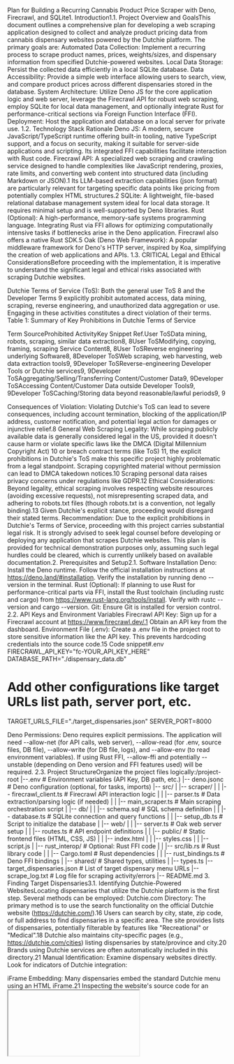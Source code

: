 Plan for Building a Recurring Cannabis Product Price Scraper with Deno, Firecrawl, and SQLite1. Introduction1.1. Project Overview and GoalsThis document outlines a comprehensive plan for developing a web scraping application designed to collect and analyze product pricing data from cannabis dispensary websites powered by the Dutchie platform. The primary goals are:
Automated Data Collection: Implement a recurring process to scrape product names, prices, weights/sizes, and dispensary information from specified Dutchie-powered websites.
Local Data Storage: Persist the collected data efficiently in a local SQLite database.
Data Accessibility: Provide a simple web interface allowing users to search, view, and compare product prices across different dispensaries stored in the database.
System Architecture: Utilize Deno JS for the core application logic and web server, leverage the Firecrawl API for robust web scraping, employ SQLite for local data management, and optionally integrate Rust for performance-critical sections via Foreign Function Interface (FFI).
Deployment: Host the application and database on a local server for private use.
1.2. Technology Stack Rationale
Deno JS: A modern, secure JavaScript/TypeScript runtime offering built-in tooling, native TypeScript support, and a focus on security, making it suitable for server-side applications and scripting. Its integrated FFI capabilities facilitate interaction with Rust code.
Firecrawl API: A specialized web scraping and crawling service designed to handle complexities like JavaScript rendering, proxies, rate limits, and converting web content into structured data (including Markdown or JSON).1 Its LLM-based extraction capabilities (json format) are particularly relevant for targeting specific data points like pricing from potentially complex HTML structures.2
SQLite: A lightweight, file-based relational database management system ideal for local data storage. It requires minimal setup and is well-supported by Deno libraries.
Rust (Optional): A high-performance, memory-safe systems programming language. Integrating Rust via FFI allows for optimizing computationally intensive tasks if bottlenecks arise in the Deno application. Firecrawl also offers a native Rust SDK.5
Oak (Deno Web Framework): A popular middleware framework for Deno's HTTP server, inspired by Koa, simplifying the creation of web applications and APIs.
1.3. CRITICAL Legal and Ethical ConsiderationsBefore proceeding with the implementation, it is imperative to understand the significant legal and ethical risks associated with scraping Dutchie websites.

Dutchie Terms of Service (ToS): Both the general user ToS 8 and the Developer Terms 9 explicitly prohibit automated access, data mining, scraping, reverse engineering, and unauthorized data aggregation or use. Engaging in these activities constitutes a direct violation of their terms.
Table 1: Summary of Key Prohibitions in Dutchie Terms of Service


Term SourceProhibited ActivityKey Snippet Ref.User ToSData mining, robots, scraping, similar data extraction8, 8User ToSModifying, copying, framing, scraping Service Content8, 8User ToSReverse engineering underlying Software8, 8Developer ToSWeb scraping, web harvesting, web data extraction tools9, 9Developer ToSReverse-engineering Developer Tools or Dutchie services9, 9Developer ToSAggregating/Selling/Transferring Content/Customer Data9, 9Developer ToSAccessing Content/Customer Data outside Developer Tools9, 9Developer ToSCaching/Storing data beyond reasonable/lawful periods9, 9

Consequences of Violation: Violating Dutchie's ToS can lead to severe consequences, including account termination, blocking of the application/IP address, customer notification, and potential legal action for damages or injunctive relief.8
General Web Scraping Legality: While scraping publicly available data is generally considered legal in the US, provided it doesn't cause harm or violate specific laws like the DMCA (Digital Millennium Copyright Act) 10 or breach contract terms (like ToS) 11, the explicit prohibitions in Dutchie's ToS make this specific project highly problematic from a legal standpoint. Scraping copyrighted material without permission can lead to DMCA takedown notices.10 Scraping personal data raises privacy concerns under regulations like GDPR.12
Ethical Considerations: Beyond legality, ethical scraping involves respecting website resources (avoiding excessive requests), not misrepresenting scraped data, and adhering to robots.txt files (though robots.txt is a convention, not legally binding).13 Given Dutchie's explicit stance, proceeding would disregard their stated terms.
Recommendation: Due to the explicit prohibitions in Dutchie's Terms of Service, proceeding with this project carries substantial legal risk. It is strongly advised to seek legal counsel before developing or deploying any application that scrapes Dutchie websites. This plan is provided for technical demonstration purposes only, assuming such legal hurdles could be cleared, which is currently unlikely based on available documentation.2. Prerequisites and Setup2.1. Software Installation
Deno: Install the Deno runtime. Follow the official installation instructions at https://deno.land/#installation. Verify the installation by running deno --version in the terminal.
Rust (Optional): If planning to use Rust for performance-critical parts via FFI, install the Rust toolchain (including rustc and cargo) from https://www.rust-lang.org/tools/install. Verify with rustc --version and cargo --version.
Git: Ensure Git is installed for version control.
2.2. API Keys and Environment Variables
Firecrawl API Key: Sign up for a Firecrawl account at https://www.firecrawl.dev/.1 Obtain an API key from the dashboard.
Environment File (.env): Create a .env file in the project root to store sensitive information like the API key. This prevents hardcoding credentials into the source code.15
Code snippet#.env
FIRECRAWL_API_KEY="fc-YOUR_API_KEY_HERE"
DATABASE_PATH="./dispensary_data.db"
# Add other configurations like target URLs list path, server port, etc.
TARGET_URLS_FILE="./target_dispensaries.json"
SERVER_PORT=8000


Deno Permissions: Deno requires explicit permissions. The application will need --allow-net (for API calls, web server), --allow-read (for .env, source files, DB file), --allow-write (for DB file, logs), and --allow-env (to read environment variables). If using Rust FFI, --allow-ffi and potentially --unstable (depending on Deno version and FFI features used) will be required.
2.3. Project StructureOrganize the project files logically:/project-root
|--.env                 # Environment variables (API Key, DB path, etc.)
|-- deno.jsonc           # Deno configuration (optional, for tasks, imports)
|-- src/
| |-- scraper/
| | |-- firecrawl_client.ts  # Firecrawl API interaction logic
| | |-- parser.ts          # Data extraction/parsing logic (if needed)
| | |-- main_scraper.ts    # Main scraping orchestration script
| |-- db/
| | |-- schema.sql         # SQL schema definition
| | |-- database.ts        # SQLite connection and query functions
| | |-- setup_db.ts        # Script to initialize the database
| |-- web/
| | |-- server.ts          # Oak web server setup
| | |-- routes.ts          # API endpoint definitions
| | |-- public/            # Static frontend files (HTML, CSS, JS)
| | |-- index.html
| | |-- styles.css
| | |-- script.js
| |-- rust_interop/        # Optional: Rust FFI code
| | |-- src/lib.rs         # Rust library code
| | |-- Cargo.toml         # Rust dependencies
| | |-- rust_bindings.ts   # Deno FFI bindings
| |-- shared/              # Shared types, utilities
| |-- types.ts
|-- target_dispensaries.json # List of target dispensary menu URLs
|-- scrape_log.txt         # Log file for scraping activity/errors
|-- README.md
3. Finding Target Dispensaries3.1. Identifying Dutchie-Powered WebsitesLocating dispensaries that utilize the Dutchie platform is the first step. Several methods can be employed:
Dutchie.com Directory: The primary method is to use the search functionality on the official Dutchie website (https://dutchie.com/).16 Users can search by city, state, zip code, or full address to find dispensaries in a specific area. The site provides lists of dispensaries, potentially filterable by features like "Recreational" or "Medical".18 Dutchie also maintains city-specific pages (e.g., https://dutchie.com/cities) listing dispensaries by state/province and city.20 Brands using Dutchie services are often automatically included in this directory.21
Manual Identification: Examine dispensary websites directly. Look for indicators of Dutchie integration:

iFrame Embedding: Many dispensaries embed the standard Dutchie menu using an HTML iFrame.21 Inspecting the website's source code for an <iframe> element pointing to a dutchie.com domain is a strong indicator.
Dutchie Plus: Newer integrations using "Dutchie Plus" might not use an iFrame but offer a more integrated, customizable menu experience that is directly indexable by search engines.21 Identifying these might require looking for specific URL patterns, branding elements, or network requests to Dutchie APIs during menu interaction.
URL Structure: Check if the online ordering or menu section of a dispensary's website redirects to or is hosted on a dutchie.com subdomain.


3.2. Obtaining Menu URLsOnce a Dutchie-powered dispensary is identified, the specific URL for its product menu needs to be determined. This is often a dedicated page on the dispensary's website (e.g., /menu, /order-online) which contains the embedded iFrame or the Dutchie Plus integration. For sites using the standard iFrame, the target URL for scraping might be the src attribute of the iFrame itself, if direct scraping of the iFrame content is intended (though Firecrawl can often handle the main page URL containing the iFrame).3.3. Limitations and Manual Curation
Programmatic Discovery: Reliably discovering all Dutchie-powered websites programmatically is challenging. The main Dutchie site (https://dutchie.com/cities) provides lists but might not be exhaustive or easily scrapable for direct menu URLs.20 Competitors like Jane, Weedmaps, Leafly, Blaze, and Dispense also exist, meaning not all dispensary sites use Dutchie.21
Manual List: The most practical approach for this project is to manually curate a list of target dispensary menu URLs known to be powered by Dutchie. Store this list in a configuration file (e.g., target_dispensaries.json) for the scraper to read.
JSON// target_dispensaries.json



4. Core Scraping Logic (Firecrawl API)4.1. Firecrawl API OverviewFirecrawl provides several API endpoints (/scrape, /crawl, /map, /search, /extract) to interact with web pages.1 For this project, the /scrape endpoint is the most relevant, as it targets a single URL to extract its content.2 Firecrawl handles complexities like JavaScript rendering (essential for dynamic menus), proxy management, and basic anti-bot measures.24.2. Choosing the Right Endpoint: /scrapeThe /scrape endpoint is suitable for fetching data from a specific menu URL. It takes a URL and returns its content in specified formats.14.3. Handling Dynamic ContentDutchie menus likely rely heavily on JavaScript to load product listings and pricing dynamically. Firecrawl addresses this inherently by using headless browsers.15 Additionally, specific parameters can fine-tune the process 4:
waitFor (milliseconds): Introduce a delay before scraping to allow dynamic elements to load.
actions: Perform interactions like clicking buttons (e.g., "Load More"), scrolling, or waiting for specific CSS selectors to appear before scraping commences. This is crucial if menus require interaction to reveal all products or pricing tiers.1
4.4. Extracting Structured Data (Product Name, Price, Size)Extracting specific data points like product name, price, and size requires targeting the correct HTML elements. Firecrawl offers two main approaches 22:

Option 1: Basic Formats + Deno Parsing (Less Robust, Cheaper):

Use formats: ["markdown"] or formats: ["html"] in the /scrape request.2
Receive the page content as Markdown or HTML.
In Deno (src/scraper/parser.ts), use an HTML parsing library (like deno-dom) to traverse the DOM and extract data based on CSS selectors (e.g., .product-name, .product-price, .product-weight).
Challenge: This is brittle. If Dutchie changes the website structure or CSS class names, the selectors will break, requiring manual updates.23 Identifying the correct selectors requires inspecting the HTML structure of target menus.23 Dutchie's pricing structure can be complex, with tiers based on weight/quantity and potential overrides 25, making simple selector-based extraction difficult.
Cost: 1 Firecrawl credit per page scrape.28



Option 2: JSON Format with LLM Extraction (More Robust, More Expensive):

Use formats: ["json"] along with the jsonOptions parameter in the /scrape request.2
Define a desired JSON structure using jsonOptions.schema or provide a natural language jsonOptions.prompt describing the data to extract (e.g., "Extract all product names, their prices, and available weights/sizes").2
Firecrawl uses an LLM to understand the page content and extract the data according to the schema or prompt, returning a structured JSON object in the llm_extraction field of the response.2
Advantage: This method is more resilient to minor changes in website layout or CSS classes, as the LLM focuses on semantic content rather than specific tags. It can potentially handle complex pricing structures more effectively if prompted correctly.
Cost: 5 Firecrawl credits per page scrape (5x the cost of basic formats).28 This cost difference is a significant factor to consider based on budget and the required robustness.


Recommendation: Start with the JSON Format (Option 2) despite the higher cost, as it offers significantly better robustness against website changes, which are common. The complexity of potential Dutchie pricing tiers 25 further favors an LLM-based approach.4.5. Deno Implementation (firecrawl_client.ts)Use Deno's native fetch API or a Firecrawl client library (if available for Deno, otherwise use fetch) to interact with the Firecrawl /scrape endpoint.TypeScript// src/scraper/firecrawl_client.ts
import { load } from "https://deno.land/std@0.218.2/dotenv/mod.ts";

const env = await load();
const FIRECRAWL_API_KEY = env;
const FIRECRAWL_API_URL = "https://api.firecrawl.dev/v1/scrape";

interface ScrapeParams {
  url: string;
  formats?: string;
  // Add other relevant params: waitFor, actions, location, jsonOptions etc.
  jsonOptions?: {
    schema?: Record<string, unknown>; // Define your Pydantic-like schema structure here
    prompt?: string;
    systemPrompt?: string;
  };
  //... other options based on [4]
}

interface ProductSchema {
  product_name: string;
  price: string; // Consider using number if format is consistent
  weight_or_size?: string;
  // Add other fields as needed
}

interface FirecrawlResponse {
  success: boolean;
  data?: {
    content: string; // For markdown/html
    markdown?: string;
    html?: string;
    llm_extraction?: ProductSchema; // Array if extracting multiple products
    //... other format fields
  };
  error?: string;
  jobId?: string; // For async operations if used
}

// Define the expected structure for LLM extraction
const productExtractionSchema = {
  type: "object",
  properties: {
    products: {
      type: "array",
      items: {
        type: "object",
        properties: {
          product_name: { type: "string", description: "The name of the cannabis product." },
          price: { type: "string", description: "The listed price of the product (e.g., $50.00, $15/g). Include currency symbol if present." },
          weight_or_size: { type: "string", description: "The weight (e.g., 3.5g, 1oz) or size (e.g., 100mg) of the product, if specified." },
          // Add strain_type, brand, category etc. if needed
        },
        required: ["product_name", "price"],
      },
    },
  },
  required: ["products"],
};


export async function scrapeDispensaryMenu(url: string): Promise<ProductSchema | null> {
  if (!FIRECRAWL_API_KEY) {
    console.error("Error: FIRECRAWL_API_KEY not found in environment variables.");
    return null;
  }

  const params: ScrapeParams = {
    url: url,
    formats: ["json"], // Use JSON format for LLM extraction
    jsonOptions: {
      schema: productExtractionSchema, // Use the defined schema
      // Alternatively, use a prompt:
      // prompt: "Extract all product names, prices, and weights/sizes listed on the menu. Return as a JSON list.",
    },
    // Example: Wait 5 seconds for dynamic content
    // waitFor: 5000
  };

  try {
    const response = await fetch(FIRECRAWL_API_URL, {
      method: "POST",
      headers: {
        "Content-Type": "application/json",
        "Authorization": `Bearer ${FIRECRAWL_API_KEY}`,
      },
      body: JSON.stringify(params),
    });

    if (!response.ok) {
      const errorBody = await response.text();
      console.error(`Error scraping ${url}: ${response.status} ${response.statusText} - ${errorBody}`);
      // Log error to scrape_log.txt or db
      return null;
    }

    const result: FirecrawlResponse = await response.json();

    if (result.success && result.data?.llm_extraction) {
      // Assuming llm_extraction contains { products: ProductSchema } based on schema
      const extractedData = result.data.llm_extraction as any; // Cast needed based on actual response structure
      if (extractedData && Array.isArray(extractedData.products)) {
         console.log(`Successfully scraped ${extractedData.products.length} products from ${url}`);
         return extractedData.products;
      } else {
         console.warn(`LLM extraction format unexpected for ${url}. Data:`, result.data.llm_extraction);
         return null;
      }
    } else if (!result.success) {
      console.error(`Firecrawl API error for ${url}: ${result.error}`);
      // Log error
      return null;
    } else {
       console.warn(`No LLM extraction data found for ${url}, though request was successful.`);
       return null;
    }

  } catch (error) {
    console.error(`Network or unexpected error scraping ${url}:`, error);
    // Log error
    return null;
  }
}
4.6. Error Handling and LoggingImplement robust error handling:
Check HTTP status codes from Firecrawl.
Parse the Firecrawl JSON response for success: false and log the error message.
Use try...catch blocks for network errors or unexpected issues.
Log all errors encountered during scraping (including the URL that failed) to a file (scrape_log.txt) or a dedicated scrape_log table in the SQLite database for later review. Include timestamps.
4.7. Rate Limits and Cost Management

Rate Limits: Firecrawl imposes rate limits (requests per minute) based on the subscription plan.30 The free tier is limited (e.g., 10 /scrape requests/min).30 Higher tiers offer significantly increased limits.30 Implement delays between requests (await new Promise(resolve => setTimeout(resolve, delayMs));) in the main scraping loop (src/scraper/main_scraper.ts) to stay within the chosen plan's limits. Firecrawl SDKs and some wrappers might offer automatic retry with exponential backoff for rate limit errors.32


Concurrency: Plans also limit concurrent browser sessions.29 Avoid making too many parallel requests. Process target URLs sequentially or in small batches appropriate for the plan's concurrency limit.


Credit Costs: Monitor API credit usage. Scraping with json format costs 5 credits/page, while basic formats cost 1 credit/page.28 Choose the plan (Free, Hobby, Standard, Growth) based on the number of target dispensaries and desired scraping frequency.28 Consider credit packs or auto-recharge if usage fluctuates.28
Table 2: Firecrawl API Credit Costs per Request


Feature/EndpointCredits per UnitSnippet Ref./scrape (basic formats)1 / page28, 29/scrape (with JSON format)5 / page28, 29/crawl (basic formats)1 / page28, 29/crawl (with JSON format)5 / page28, 29/map1 / call28, 29/search1 / page28, 29/extractSeparate Pricing28, 29
**Table 3: Firecrawl Standard Plan Comparison (Rate Limits & Concurrency)**

Plan/scrape RPM/crawl RPM/map RPM/search RPMConcurrent BrowsersSnippet Ref.Free101105230, 29Hobby1001510050530, 29Standard500505002505030, 29Growth50002505000250010030, 29
*(RPM = Requests Per Minute)*
5. Data Storage (SQLite)5.1. Database Schema DesignA simple relational schema is sufficient for storing the scraped product data. Define the schema in src/db/schema.sql.SQL-- src/db/schema.sql

CREATE TABLE IF NOT EXISTS dispensaries (
    id INTEGER PRIMARY KEY AUTOINCREMENT,
    name TEXT NOT NULL UNIQUE, -- Name from target_dispensaries.json
    menu_url TEXT NOT NULL UNIQUE,
    last_scraped_at DATETIME -- Timestamp of the last successful scrape
);

CREATE TABLE IF NOT EXISTS products (
    id INTEGER PRIMARY KEY AUTOINCREMENT,
    dispensary_id INTEGER NOT NULL,
    product_name TEXT NOT NULL,
    price TEXT NOT NULL, -- Storing as TEXT for flexibility (e.g., "$50", "$15/g")
    weight_or_size TEXT, -- Can be NULL if not specified
    scraped_at DATETIME NOT NULL DEFAULT CURRENT_TIMESTAMP, -- Timestamp when this specific record was scraped
    FOREIGN KEY (dispensary_id) REFERENCES dispensaries(id) ON DELETE CASCADE
);

-- Optional: Index for faster searching
CREATE INDEX IF NOT EXISTS idx_product_name ON products (product_name);
CREATE INDEX IF NOT EXISTS idx_dispensary_id ON products (dispensary_id);

-- Optional: Log table for scraping errors
CREATE TABLE IF NOT EXISTS scrape_log (
    id INTEGER PRIMARY KEY AUTOINCREMENT,
    dispensary_id INTEGER, -- Can be NULL if error occurs before identifying dispensary
    url TEXT,
    error_message TEXT NOT NULL,
    log_time DATETIME NOT NULL DEFAULT CURRENT_TIMESTAMP,
    FOREIGN KEY (dispensary_id) REFERENCES dispensaries(id) ON DELETE SET NULL
);
Table 4: SQLite Database SchemaTable NameColumn NameData TypeConstraintsDescriptiondispensariesidINTEGERPRIMARY KEY AUTOINCREMENTUnique identifier for the dispensarynameTEXTNOT NULL, UNIQUEName of the dispensary (e.g., from config file)menu_urlTEXTNOT NULL, UNIQUEThe URL of the menu that was scrapedlast_scraped_atDATETIMETimestamp of the last successful scrape attempt for this menuproductsidINTEGERPRIMARY KEY AUTOINCREMENTUnique identifier for the product recorddispensary_idINTEGERNOT NULL, FK -> dispensaries(id)Links product to the dispensary it was scraped fromproduct_nameTEXTNOT NULLName of the scraped productpriceTEXTNOT NULLPrice as scraped (flexible format)weight_or_sizeTEXTWeight/size as scraped (e.g., "3.5g", "100mg", can be NULL)scraped_atDATETIMENOT NULL, DEFAULT CURRENT_TIMESTAMPTimestamp when this specific product record was insertedscrape_logidINTEGERPRIMARY KEY AUTOINCREMENTUnique identifier for the log entry(Optional)dispensary_idINTEGERFK -> dispensaries(id)Dispensary associated with the error (if known)urlTEXTURL being scraped when error occurrederror_messageTEXTNOT NULLDescription of the errorlog_timeDATETIMENOT NULL, DEFAULT CURRENT_TIMESTAMPTimestamp when the error was logged5.2. Deno Integration (deno-sqlite)Use the deno-sqlite module for interacting with the SQLite database from Deno. Add it as an import in src/db/database.ts.TypeScript// src/db/database.ts
import { DB } from "https://deno.land/x/sqlite@v3.8/mod.ts";
import { load } from "https://deno.land/std@0.218.2/dotenv/mod.ts";
import type { ProductSchema } from "../shared/types.ts"; // Assuming types defined here

const env = await load();
const DATABASE_PATH = env |
| "./dispensary_data.db";

let db: DB;

function getDb(): DB {
  if (!db) {
    db = new DB(DATABASE_PATH);
    // Consider enabling WAL mode for better concurrency if the web server writes often
    // db.execute("PRAGMA journal_mode = WAL;");
  }
  return db;
}

export function closeDb(): void {
  if (db) {
    db.close();
  }
}

// Ensure tables exist (call this at application startup)
export function setupDatabase(): void {
  const dbInstance = getDb();
  const schemaSql = Deno.readTextFileSync("./src/db/schema.sql"); // Adjust path if needed
  dbInstance.execute(schemaSql);
  console.log("Database schema initialized/verified.");
}

// ---- Dispensary Operations ----

export function getOrInsertDispensary(name: string, menuUrl: string): number {
    const dbInstance = getDb();
    let dispensaryId: number | undefined;

    // Try to find existing
    const existing = dbInstance.query<[number]>("SELECT id FROM dispensaries WHERE menu_url =?", [menuUrl]);
    if (existing.length > 0) {
        dispensaryId = existing;
    } else {
        // Insert new
        dbInstance.query("INSERT INTO dispensaries (name, menu_url) VALUES (?,?)", [name, menuUrl]);
        // Get the new ID
        const newEntry = dbInstance.query<[number]>("SELECT last_insert_rowid()");
        if (newEntry.length > 0) {
            dispensaryId = newEntry;
        } else {
             throw new Error("Failed to retrieve ID after inserting dispensary.");
        }
    }
    if (dispensaryId === undefined) {
        throw new Error(`Could not get or insert dispensary: ${name}`);
    }
    return dispensaryId;
}

export function updateDispensaryScrapeTime(dispensaryId: number): void {
    const dbInstance = getDb();
    dbInstance.query("UPDATE dispensaries SET last_scraped_at = datetime('now') WHERE id =?", [dispensaryId]);
}


// ---- Product Operations ----

export function insertProducts(dispensaryId: number, products: ProductSchema): void {
  if (!products |
| products.length === 0) {
    return; // Nothing to insert
  }
  const dbInstance = getDb();
  // Use a transaction for bulk inserts
  dbInstance.transaction(() => {
    const insertStmt = dbInstance.prepareQuery<[number, string, string, string | null]>(
      "INSERT INTO products (dispensary_id, product_name, price, weight_or_size) VALUES (?,?,?,?)"
    );
    for (const product of products) {
      // Basic validation/sanitization might be needed here
      insertStmt.execute([
          dispensaryId,
          product.product_name,
          product.price,
          product.weight_or_size?? null // Handle optional field
      ]);
    }
    insertStmt.finalize(); // Close the prepared statement
  });
  console.log(`Inserted ${products.length} products for dispensary ID ${dispensaryId}`);
}

// Clear old products for a dispensary before inserting new ones
export function clearProductsForDispensary(dispensaryId: number): void {
    const dbInstance = getDb();
    dbInstance.query("DELETE FROM products WHERE dispensary_id =?", [dispensaryId]);
    console.log(`Cleared old products for dispensary ID ${dispensaryId}`);
}


// ---- Search/Query Operations (for Web UI) ----
export interface ProductQueryResult extends ProductSchema {
    dispensary_name: string;
    scraped_at: string;
}

export function searchProductsByName(searchTerm: string): ProductQueryResult {
    const dbInstance = getDb();
    const query = `
        SELECT
            p.product_name,
            p.price,
            p.weight_or_size,
            p.scraped_at,
            d.name as dispensary_name
        FROM products p
        JOIN dispensaries d ON p.dispensary_id = d.id
        WHERE p.product_name LIKE?
        ORDER BY d.name, p.product_name;
    `;
    // Use '%' wildcards for partial matching
    const results = dbInstance.queryEntries<ProductQueryResult>(query,);
    return results;
}

// ---- Logging Operations ----
export function logScrapeError(errorMessage: string, url?: string, dispensaryId?: number): void {
    const dbInstance = getDb();
    dbInstance.query(
        "INSERT INTO scrape_log (dispensary_id, url, error_message, log_time) VALUES (?,?,?, datetime('now'))",
        [dispensaryId?? null, url?? null, errorMessage]
    );
}

// Add other query functions as needed (e.g., get all products, get products by dispensary)

5.3. Data Insertion Strategy
Identify Dispensary: Before scraping, use getOrInsertDispensary to get the dispensary_id based on the menu_url from the configuration file.
Clear Old Data: Before inserting new data for a dispensary, delete existing product records associated with that dispensary_id using clearProductsForDispensary. This ensures the database reflects the latest scrape.
Bulk Insert: After successfully scraping and parsing products using Firecrawl's JSON extraction (scrapeDispensaryMenu), use insertProducts to add the new records. Employ transactions for efficiency when inserting multiple products.
Update Timestamp: On successful completion of scraping and insertion for a dispensary, update its last_scraped_at timestamp using updateDispensaryScrapeTime.
5.4. Main Scraper Orchestration (main_scraper.ts)This script ties everything together: reading target URLs, calling the scraper, and saving to the DB.TypeScript// src/scraper/main_scraper.ts
import { scrapeDispensaryMenu } from "./firecrawl_client.ts";
import {
    setupDatabase,
    getOrInsertDispensary,
    clearProductsForDispensary,
    insertProducts,
    updateDispensaryScrapeTime,
    logScrapeError,
    closeDb
} from "../db/database.ts";
import { load } from "https://deno.land/std@0.218.2/dotenv/mod.ts";

const env = await load();
const TARGET_URLS_FILE = env |
| "./target_dispensaries.json";
const REQUEST_DELAY_MS = 5000; // 5 seconds delay between requests (adjust based on rate limits)

interface TargetDispensary {
    name: string;
    menu_url: string;
}

async function main() {
    console.log("Starting scraper run...");
    setupDatabase(); // Ensure DB schema exists

    let targetDispensaries: TargetDispensary =;
    try {
        const fileContent = await Deno.readTextFile(TARGET_URLS_FILE);
        targetDispensaries = JSON.parse(fileContent);
    } catch (error) {
        console.error(`Failed to read or parse target dispensaries file (${TARGET_URLS_FILE}):`, error);
        return; // Exit if cannot read targets
    }

    if (targetDispensaries.length === 0) {
        console.log("No target dispensaries found in file. Exiting.");
        return;
    }

    console.log(`Found ${targetDispensaries.length} target dispensaries.`);

    for (const target of targetDispensaries) {
        console.log(`\nProcessing: ${target.name} (${target.menu_url})`);
        let dispensaryId: number | undefined;
        try {
            dispensaryId = getOrInsertDispensary(target.name, target.menu_url);

            const products = await scrapeDispensaryMenu(target.menu_url);

            if (products) {
                // Clear old data and insert new data
                clearProductsForDispensary(dispensaryId);
                insertProducts(dispensaryId, products);
                updateDispensaryScrapeTime(dispensaryId);
                console.log(`Successfully processed ${target.name}`);
            } else {
                console.error(`Failed to scrape data for ${target.name}`);
                // Error logged within scrapeDispensaryMenu or log explicitly here
                logScrapeError(`Scraping failed, no products returned.`, target.menu_url, dispensaryId);
            }

        } catch (error) {
            console.error(`Error processing ${target.name}:`, error);
            logScrapeError(error.message |
| "Unknown processing error", target.menu_url, dispensaryId);
        }

        // Add delay to respect rate limits
        console.log(`Waiting ${REQUEST_DELAY_MS / 1000}s before next request...`);
        await new Promise(resolve => setTimeout(resolve, REQUEST_DELAY_MS));
    }

    closeDb(); // Close the database connection when done
    console.log("\nScraper run finished.");
}

if (import.meta.main) {
    main();
}
6. Web Interface (Deno/Oak)6.1. Backend Server Setup (server.ts)Use the Oak framework to create a simple HTTP server.TypeScript// src/web/server.ts
import { Application } from "https://deno.land/x/oak@v12.6.1/mod.ts";
import { load } from "https://deno.land/std@0.218.2/dotenv/mod.ts";
import { setupDatabase, closeDb } from "../db/database.ts";
import apiRouter from "./routes.ts"; // Import API routes

const env = await load();
const PORT = parseInt(env |
| "8000");

const app = new Application();

// Logger middleware
app.use(async (ctx, next) => {
  await next();
  const rt = ctx.response.headers.get("X-Response-Time");
  console.log(`${ctx.request.method} ${ctx.request.url} - ${rt}`);
});

// Timing middleware
app.use(async (ctx, next) => {
  const start = Date.now();
  await next();
  const ms = Date.now() - start;
  ctx.response.headers.set("X-Response-Time", `${ms}ms`);
});

// API Routes
app.use(apiRouter.routes());
app.use(apiRouter.allowedMethods());

// Static file serving (for frontend)
app.use(async (ctx, next) => {
    try {
        await ctx.send({
            root: `${Deno.cwd()}/src/web/public`, // Adjust path if needed
            index: "index.html",
        });
    } catch {
        await next(); // If file not found, pass to next middleware (or 404)
    }
});


// Initialize DB on start
setupDatabase();

app.addEventListener("listen", ({ hostname, port, secure }) => {
  console.log(
    `Web server listening on: ${secure? "https://" : "http://"}${hostname?? "localhost"}:${port}`
  );
});

// Graceful shutdown
globalThis.addEventListener("unload", () => {
    console.log("Closing database connection...");
    closeDb();
});

await app.listen({ port: PORT });

6.2. API Endpoints (routes.ts)Define API endpoints to interact with the database.TypeScript// src/web/routes.ts
import { Router } from "https://deno.land/x/oak@v12.6.1/mod.ts";
import { searchProductsByName } from "../db/database.ts"; // Import DB functions

const router = new Router();

// Example: Search products by name
router.get("/api/products/search", (ctx) => {
  const searchTerm = ctx.request.url.searchParams.get("q");

  if (!searchTerm) {
    ctx.response.status = 400; // Bad Request
    ctx.response.body = { error: "Missing search query parameter 'q'" };
    return;
  }

  try {
    const results = searchProductsByName(searchTerm);
    ctx.response.status = 200;
    ctx.response.body = { data: results };
  } catch (error) {
    console.error("Error searching products:", error);
    ctx.response.status = 500; // Internal Server Error
    ctx.response.body = { error: "Failed to search products" };
  }
});

// Add more endpoints as needed (e.g., get all dispensaries, get products by dispensary ID)
// router.get("/api/dispensaries", (ctx) => {... });

export default router;

6.3. Basic Frontend (public/index.html, public/script.js)Create a simple HTML page with JavaScript to fetch and display data from the backend API.HTML<!DOCTYPE html>
<html lang="en">
<head>
    <meta charset="UTF-8">
    <meta name="viewport" content="width=device-width, initial-scale=1.0">
    <title>Dispensary Price Comparator</title>
    <link rel="stylesheet" href="styles.css">
</head>
<body>
    <h1>Dispensary Product Search</h1>
    <input type="text" id="searchInput" placeholder="Search for products...">
    <button id="searchButton">Search</button>

    <h2>Results</h2>
    <table id="resultsTable">
        <thead>
            <tr>
                <th>Product Name</th>
                <th>Price</th>
                <th>Size/Weight</th>
                <th>Dispensary</th>
                <th>Scraped At</th>
            </tr>
        </thead>
        <tbody id="resultsBody">
            </tbody>
    </table>

    <script src="script.js"></script>
</body>
</html>
JavaScript// src/web/public/script.js
const searchInput = document.getElementById('searchInput');
const searchButton = document.getElementById('searchButton');
const resultsBody = document.getElementById('resultsBody');

async function performSearch() {
    const query = searchInput.value.trim();
    if (!query) {
        resultsBody.innerHTML = '<tr><td colspan="5">Please enter a search term.</td></tr>';
        return;
    }

    resultsBody.innerHTML = '<tr><td colspan="5">Searching...</td></tr>';

    try {
        const response = await fetch(`/api/products/search?q=${encodeURIComponent(query)}`);
        if (!response.ok) {
            throw new Error(`HTTP error! status: ${response.status}`);
        }
        const result = await response.json();

        if (result.error) {
             resultsBody.innerHTML = `<tr><td colspan="5">Error: ${result.error}</td></tr>`;
        } else if (result.data && result.data.length > 0) {
            displayResults(result.data);
        } else {
            resultsBody.innerHTML = '<tr><td colspan="5">No products found matching your search.</td></tr>';
        }
    } catch (error) {
        console.error('Search failed:', error);
        resultsBody.innerHTML = `<tr><td colspan="5">Failed to fetch results. See console for details.</td></tr>`;
    }
}

function displayResults(products) {
    resultsBody.innerHTML = ''; // Clear previous results
    products.forEach(product => {
        const row = resultsBody.insertRow();
        row.insertCell().textContent = product.product_name |
| 'N/A';
        row.insertCell().textContent = product.price |
| 'N/A';
        row.insertCell().textContent = product.weight_or_size |
| 'N/A';
        row.insertCell().textContent = product.dispensary_name |
| 'N/A';
        row.insertCell().textContent = product.scraped_at? new Date(product.scraped_at).toLocaleString() : 'N/A';
    });
}

searchButton.addEventListener('click', performSearch);
searchInput.addEventListener('keypress', (event) => {
    if (event.key === 'Enter') {
        performSearch();
    }
});

// Initial empty state
resultsBody.innerHTML = '<tr><td colspan="5">Enter a search term above.</td></tr>';

Add basic CSS in public/styles.css for presentation.7. Rust Integration (Optional Performance Optimization)7.1. RationaleWhile Deno (V8) is generally performant, if specific data processing tasks within the scraper (e.g., complex text analysis, heavy computations on scraped data before insertion, although less likely with LLM extraction) become bottlenecks, Rust can offer bare-metal speed.7.2. Foreign Function Interface (FFI) ApproachDeno's FFI allows calling functions from native dynamic libraries (.so on Linux, .dylib on macOS, .dll on Windows) compiled from languages like Rust.

Rust Code (src/rust_interop/src/lib.rs):

Define functions using extern "C" and #[no_mangle] to ensure C-compatible linkage.
Use C-compatible types (e.g., *const c_char for strings, primitive numbers).
Example: A hypothetical function to process scraped JSON data (though LLM extraction reduces the need for complex client-side parsing).
Rust// src/rust_interop/src/lib.rs
use std::os::raw::{c_char};
use std::ffi::{CString, CStr};

// Example: Simple string processing function
#[no_mangle]
pub extern "C" fn process_product_name(name_ptr: *const c_char) -> *mut c_char {
    let c_str = unsafe { CStr::from_ptr(name_ptr) };
    let name = match c_str.to_str() {
        Err(_) => "Error decoding name",
        Ok(string) => string,
    };

    let processed_name = format!("Processed: {}", name.to_uppercase());

    // IMPORTANT: Allocate memory that Deno can free later
    let c_string = CString::new(processed_name).unwrap();
    c_string.into_raw() // Deno needs to call a corresponding free function
}

// IMPORTANT: Provide a function to free memory allocated in Rust
#[no_mangle]
pub extern "C" fn free_rust_string(ptr: *mut c_char) {
    if!ptr.is_null() {
        unsafe {
            let _ = CString::from_raw(ptr); // Takes ownership and frees memory when dropped
        }
    }
}


Build the Rust code into a dynamic library: cargo build --release (library will be in target/release/).



Deno Code (src/rust_interop/rust_bindings.ts):

Load the library using Deno.dlopen.
Define function signatures matching the Rust exports.
Handle data marshalling (JS string -> Uint8Array -> Rust pointer; Rust pointer -> JS string).
Crucially, manage memory: Call the Rust free_rust_string function after using the string returned by process_product_name.

TypeScript// src/rust_interop/rust_bindings.ts
// --- Conceptual Example --- Requires --allow-ffi and potentially --unstable ---

// Determine library path based on OS
let libPath = "";
const libName = "librust_interop"; // Matches Cargo.toml name
switch (Deno.build.os) {
    case "windows":
        libPath = `./target/release/${libName}.dll`;
        break;
    case "darwin": // macOS
        libPath = `./target/release/${libName}.dylib`;
        break;
    case "linux":
        libPath = `./target/release/${libName}.so`;
        break;
    default:
         throw new Error(`Unsupported OS: ${Deno.build.os}`);
}

let dynamicLib: Deno.DynamicLibrary<{
    process_product_name: { parameters: ["buffer"], result: "pointer" };
    free_rust_string: { parameters: ["pointer"], result: "void" };
}> | null = null;

try {
    dynamicLib = Deno.dlopen(libPath, {
        process_product_name: { parameters: ["buffer"], result: "pointer" },
        free_rust_string: { parameters: ["pointer"], result: "void" },
    });
} catch (e) {
    console.error("Failed to load Rust library. Ensure it's compiled (cargo build --release).", e);
    // Fallback to JS implementation or handle error appropriately
}


export function callRustProcessor(productName: string): string | null {
    if (!dynamicLib) return `JS Fallback: ${productName.toUpperCase()}`; // Or throw error

    const encodedName = new TextEncoder().encode(productName + "\0"); // Null-terminate C strings
    const resultPtr = dynamicLib.symbols.process_product_name(encodedName);

    if (resultPtr === null) {
        console.error("Rust function returned null pointer.");
        return null;
    }

    // Read the C string from the pointer
    const resultView = new Deno.UnsafePointerView(resultPtr);
    const resultString = resultView.getCString();

    // IMPORTANT: Free the memory allocated by Rust
    dynamicLib.symbols.free_rust_string(resultPtr);

    return resultString;
}

// Remember to close the library when the application exits if needed
// globalThis.addEventListener("unload", () => {
//     dynamicLib?.close();
// });


7.3. Alternative: Firecrawl Rust SDKIf the core scraping logic itself is complex or if a Rust-centric workflow is preferred, consider using the official Firecrawl Rust SDK.5
Installation: Add firecrawl = "^1.0" and tokio = { version = "^1", features = ["full"] } to Cargo.toml.7
Initialization: let app = FirecrawlApp::new("fc-YOUR_API_KEY").expect("Failed initialization");.7
Usage (scrape_url):
Rustuse firecrawl::{FirecrawlApp, scrape::{ScrapeFormats, ScrapeOptions}};
use tokio; // Ensure tokio runtime for async

#[tokio::main]
async fn main() -> Result<(), Box<dyn std::error::Error>> {
    let api_key = std::env::var("FIRECRAWL_API_KEY").expect("FIRECRAWL_API_KEY not set");
    let app = FirecrawlApp::new(&api_key)?; // Use Result for error handling

    // Define options, e.g., request JSON format with schema (schema definition not shown here)
    let options = ScrapeOptions {
       formats: vec!.into(),
       json_options: Some(firecrawl::scrape::JsonOptions {
           // Define schema or prompt here
           schema: Some(serde_json::json!({ /* Your JSON Schema */ })),
          ..Default::default()
       }),
      ..Default::default()
    };

    let scrape_result = app.scrape_url("https://firecrawl.dev", options).await; // Use target URL

    match scrape_result {
        Ok(data) => {
            if let Some(extraction) = data.llm_extraction {
                // Process the extracted JSON data (extraction is serde_json::Value)
                println!("LLM Extraction: {}", extraction);
            } else {
                println!("Scrape successful, but no LLM extraction data found.");
            }
        }
        Err(e) => eprintln!("Scrape failed: {}", e),
    }
    Ok(())
}

Reference: 7
In this scenario, Deno might simply orchestrate the execution of the compiled Rust binary or communicate with a separate Rust service via IPC or HTTP.
8. Scheduling and Deployment8.1. Recurring ExecutionTo run the scraper periodically:
Method 1: System Cron (Recommended): On Linux or macOS, configure a cron job to execute the main scraper script at regular intervals (e.g., daily at 2 AM). This is robust for background tasks.
Bash# Example cron entry (edit with 'crontab -e')
# Runs daily at 2:00 AM
0 2 * * * /path/to/deno run --allow-net --allow-read --allow-write --allow-env /path/to/project-root/src/scraper/main_scraper.ts >> /path/to/project-root/scrape_cron.log 2>&1

Ensure Deno's path is correct and necessary permissions are granted. Redirecting output (>>... 2>&1) captures logs.
Method 2: Deno setInterval: If the Deno web server (server.ts) runs continuously, setInterval could trigger the scraping function within the server process. However, this is less reliable; if the server crashes or restarts, the schedule is interrupted. Not recommended for critical background jobs.
Frequency Considerations: Balance data freshness needs against Firecrawl API costs (credits) and rate limits. Scraping too frequently increases costs and risks hitting limits. Scraping infrequently might lead to stale pricing data. Daily or twice-daily runs might be a reasonable starting point.
8.2. Running the Web ServerTo keep the web interface accessible:
Process Manager: Use a process manager like pm2 (which has Deno support via pm2 start server.ts --interpreter deno -- run --allow-net --allow-read --allow-env) or configure a systemd service unit on Linux. These tools ensure the server process restarts automatically if it crashes and runs persistently in the background.
Manual Start: For simple local testing, run deno run --allow-net --allow-read --allow-env src/web/server.ts.
8.3. Local Deployment Steps
Server Setup: Ensure the target local server (Linux, macOS, or Windows) has Deno (and Rust, if using FFI) installed.
Clone Repository: Clone the project code onto the server using Git.
Configuration: Create the .env file on the server with the correct Firecrawl API key and database path. Place the target_dispensaries.json file.
Database Initialization: Run the database setup script once: deno run --allow-read --allow-write src/db/setup_db.ts.
Build Rust (if applicable): Run cargo build --release in the src/rust_interop directory.
Configure Cron: Set up the cron job as described in 8.1 to run src/scraper/main_scraper.ts.
Configure Process Manager: Set up pm2 or systemd to run src/web/server.ts.
Firewall: Ensure the server's firewall allows incoming connections on the specified port (e.g., 8000) if access from other machines on the local network is desired.
9. Conclusion and Recommendations9.1. SummaryThis plan details the architecture and implementation steps for creating a recurring web scraping application using Deno, Firecrawl API, and SQLite to gather and compare cannabis product prices from Dutchie-powered websites. It covers finding target sites, leveraging Firecrawl's JSON extraction for robust data capture, storing data locally in SQLite, providing a basic web interface with Oak, optionally optimizing with Rust FFI, and deploying the system locally with scheduled execution.9.2. CRITICAL Reiteration of Risks and RecommendationThe most significant barrier to this project is the legal and contractual restrictions imposed by Dutchie. Their Terms of Service explicitly prohibit scraping and automated data extraction.8 Proceeding with this project directly violates these terms and carries substantial legal risks, including potential termination of service and legal action.Recommendation: Do not proceed with scraping Dutchie websites without obtaining explicit written permission from Dutchie or consulting with legal counsel specializing in technology agreements and data scraping. This technical plan should be considered purely hypothetical unless these legal constraints are demonstrably overcome. Exploring alternative data sources or APIs, if available and permissible, is strongly advised.9.3. Monitoring and Maintenance
Firecrawl Credits: Regularly monitor API credit consumption via the Firecrawl dashboard or potentially through API wrappers that track usage 32 to avoid unexpected costs or service interruptions. Adjust scraping frequency or plan based on usage.
Scraping Logs: Check the scrape_log table or file frequently for errors. Investigate recurring failures for specific URLs.
Website Changes: Even with LLM extraction, major website redesigns can break scraping. Periodically review target sites and test the scraper's output.
Dependencies: Keep Deno, Oak, deno-sqlite, and other dependencies updated using Deno's tooling (deno cache --reload).
9.4. Future EnhancementsIf the legal hurdles were overcome and the basic application is functional, potential future enhancements include:
Advanced Frontend: Implement more sophisticated UI features like filtering by dispensary/category/brand, sorting by price, charting price trends over time.
User Features: Add user accounts to save favorite products or searches.
Price Alerts: Develop a system to notify users of price drops for specific products.
Broader Data Sources: Extend the scraper to support other (legally permissible) dispensary platforms or data sources.
Advanced Firecrawl Features: Explore Firecrawl's /crawl endpoint for discovering and scraping entire sites 3, /map for site structure analysis 3, /search for targeted web searches 35, or batch scraping for efficiency.2
